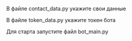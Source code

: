 В файле contact_data.py укажите свои данные

В файле token_data.py укажите токен бота

Для старта запустите файл bot_main.py
